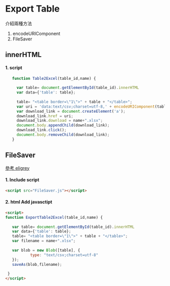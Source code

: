 # Export Table

介紹兩種方法
<ol>
    <li>encodeURIComponent</li>
    <li>FileSaver</li>
</ol>



## innerHTML

#### 1.  script
 ``` javascript
    function Table2Excel(table_id,name) {
      
      var table= document.getElementById(table_id).innerHTML
      var data={'table': table};      
	  
      table= "<table border=\"1\">" + table + "</table>"; 	 
      var uri = 'data:text/csv;charset=utf-8,' + encodeURIComponent(table);   
      var download_link = document.createElement('a');
      download_link.href = uri;  
      download_link.download = name+".xlsx"; 
      document.body.appendChild(download_link);
      download_link.click();
      document.body.removeChild(download_link);
    }   
```

## FileSaver

<a href = https://github.com/eligrey/FileSaver.js/>參考 eligrey </a>


#### 1. Include script

```html
<script src="FileSaver.js"></script>
```


#### 2. html Add javasctipt
 ``` html
<script>
function ExportTable2Excel(table_id,name) {
          
    var table= document.getElementById(table_id).innerHTML
    var data={'table': table}; 
    table= "<table border=\"1\">" + table + "</table>";    
    var filename = name+".xlsx"; 
    
    var blob = new Blob([table], {
            type: "text/csv;charset=utf-8"
    });          
    saveAs(blob,filename);
  
  }  
</script>
```

















